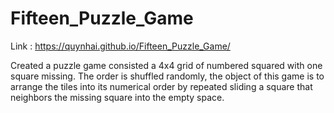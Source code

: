 # Fifteen_Puzzle_Game

Link : https://quynhai.github.io/Fifteen_Puzzle_Game/

Created a puzzle game consisted a 4x4 grid of numbered squared with one square missing. The order is shuffled randomly, the object of this game is to arrange the tiles into its numerical order by repeated sliding a square that neighbors the missing square into the empty space.
